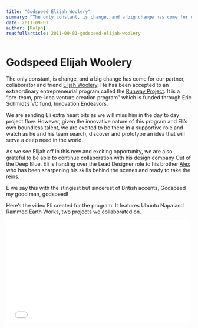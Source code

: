 ```yaml
---
title: "Godspeed Elijah Woolery"
summary: "The only constant, is change, and a big change has come for our partner, collaborator and friend Elijah Woolery."
date: 2011-09-01
author: [Ralph]
readfullarticle: 2011-09-01-godspeed-elijah-woolery
---
```


# Godspeed Elijah Woolery

The only constant, is change, and a big change has come for our partner, collaborator and friend [Elijah Woolery](http://outofthedeepblue.com/WPsite/?page_id=2). He has been accepted to an extraordinary entrepreneurial program called the [Runway Project](http://www.runwayprogram.com/). It is a “pre-team, pre-idea venture creation program” which is funded through Eric Schmidt’s VC fund, Innovation Endeavors.

We are sending Eli extra heart bits as we will miss him in the day to day project flow. However, given the innovative nature of this program and Eli’s own boundless talent, we are excited to be there in a supportive role and watch as he and his team search, discover and prototype an idea that will serve a deep need in the world.

As we see Elijah off in this new and exciting opportunity, we are also grateful to be able to continue collaboration with his design company Out of the Deep Blue. Eli is handing over the Lead Designer role to his brother [Alex](http://outofthedeepblue.com/WPsite/?page_id=2) who has been sharpening his skills behind the scenes and ready to take the reins.

E we say this with the stingiest but sincerest of British accents, Godspeed my good man, godspeed!

Here’s the video Eli created for the program. It features Ubuntu Napa and Rammed Earth Works, two projects we collaborated on.

<iframe src="//player.vimeo.com/video/27026807" width="500" height="281" frameborder="0" webkitallowfullscreen mozallowfullscreen allowfullscreen></iframe>
